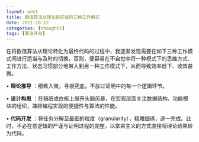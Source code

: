 ```yaml
---
layout: post
title: 数值算法从理论到实践的三种工作模式
date: 2021-10-12
categories: [thoughts]
tags: [算法开发]
---
```


在将数值算法从理论转化为最终代码的过程中，我逐渐发现需要在如下三种工作模式间进行适当与及时的切换。否则，便容易在不自觉中将一种模式下的思维方式、工作方法、状态习惯部分地带入到另一种工作模式下，从而导致效率低下、收效甚微。

• **理论推导** ：细致入微，寻根究底，不放过证明中的每一个逻辑环节。

• **设计构思** ：在稿纸或白板上展开头脑风暴，在宏观层面关注数据结构、功能模块的组织，兼顾编程实现的便捷性与算法的性能。

• **代码开发** ：将任务分解至最细的粒度（granularity），精雕细琢，逐一完成。此时，不必在意逻辑的严谨与证明过程的完整，以拿来主义的方式直接将理论结果转为代码。
